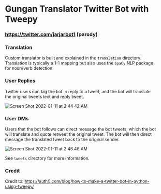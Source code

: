 # Gungan Translator Twitter Bot with Tweepy

### https://twitter.com/jarjarbot1 (parody)

### Translation
Custom translator is built and explained in the `translation` directory. Translation is typically a 1-1 mapping but also uses the `SpaCy` NLP package for noun/verb detection.

### User Replies
Twitter users can tag the bot in reply to a tweet, and the bot will translate the original tweets text and reply tweet.

![Screen Shot 2022-01-11 at 2 44 42 AM](https://user-images.githubusercontent.com/57927187/148928594-be2e72ef-1f1b-4d4e-a9ee-ac327f792462.png)

### User DMs
Users that the bot follows can direct message the bot tweets, which the bot will translate and quote retweet the original tweet. The bot will then direct message the translated tweet back to the original sender.

![Screen Shot 2022-01-11 at 2 46 46 AM](https://user-images.githubusercontent.com/57927187/148928831-aae5a367-570c-44a5-a3d1-10b9257390fb.png)

See `tweets` directory for more information.

### Credit
Credit to: https://auth0.com/blog/how-to-make-a-twitter-bot-in-python-using-tweepy/
